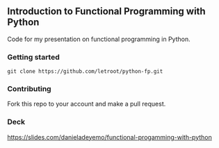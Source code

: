 ## Introduction to Functional Programming with Python

Code for my presentation on functional programming in Python.

### Getting started
```git clone https://github.com/letroot/python-fp.git```

### Contributing
Fork this repo to your account and make a pull request.

### Deck
https://slides.com/danieladeyemo/functional-progamming-with-python
